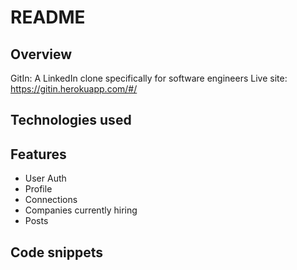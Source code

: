 # README

## Overview
GitIn: A LinkedIn clone specifically for software engineers 
Live site: https://gitin.herokuapp.com/#/

## Technologies used


## Features 
* User Auth 
* Profile 
* Connections 
* Companies currently hiring 
* Posts

## Code snippets 
